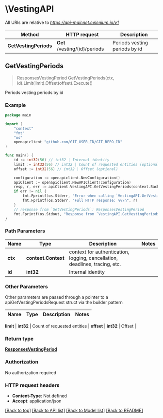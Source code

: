 # \VestingAPI

All URIs are relative to *https://api-mainnet.celenium.io/v1*

Method | HTTP request | Description
------------- | ------------- | -------------
[**GetVestingPeriods**](VestingAPI.md#GetVestingPeriods) | **Get** /vesting/{id}/periods | Periods vesting periods by id



## GetVestingPeriods

> ResponsesVestingPeriod GetVestingPeriods(ctx, id).Limit(limit).Offset(offset).Execute()

Periods vesting periods by id



### Example

```go
package main

import (
	"context"
	"fmt"
	"os"
	openapiclient "github.com/GIT_USER_ID/GIT_REPO_ID"
)

func main() {
	id := int32(56) // int32 | Internal identity
	limit := int32(56) // int32 | Count of requested entities (optional)
	offset := int32(56) // int32 | Offset (optional)

	configuration := openapiclient.NewConfiguration()
	apiClient := openapiclient.NewAPIClient(configuration)
	resp, r, err := apiClient.VestingAPI.GetVestingPeriods(context.Background(), id).Limit(limit).Offset(offset).Execute()
	if err != nil {
		fmt.Fprintf(os.Stderr, "Error when calling `VestingAPI.GetVestingPeriods``: %v\n", err)
		fmt.Fprintf(os.Stderr, "Full HTTP response: %v\n", r)
	}
	// response from `GetVestingPeriods`: ResponsesVestingPeriod
	fmt.Fprintf(os.Stdout, "Response from `VestingAPI.GetVestingPeriods`: %v\n", resp)
}
```

### Path Parameters


Name | Type | Description  | Notes
------------- | ------------- | ------------- | -------------
**ctx** | **context.Context** | context for authentication, logging, cancellation, deadlines, tracing, etc.
**id** | **int32** | Internal identity | 

### Other Parameters

Other parameters are passed through a pointer to a apiGetVestingPeriodsRequest struct via the builder pattern


Name | Type | Description  | Notes
------------- | ------------- | ------------- | -------------

 **limit** | **int32** | Count of requested entities | 
 **offset** | **int32** | Offset | 

### Return type

[**ResponsesVestingPeriod**](ResponsesVestingPeriod.md)

### Authorization

No authorization required

### HTTP request headers

- **Content-Type**: Not defined
- **Accept**: application/json

[[Back to top]](#) [[Back to API list]](../README.md#documentation-for-api-endpoints)
[[Back to Model list]](../README.md#documentation-for-models)
[[Back to README]](../README.md)

